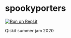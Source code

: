 # spookyporters

[![Run on Repl.it](https://repl.it/badge/github/edwinagnew/spookyporters)](https://repl.it/github/edwinagnew/spookyporters)

Qiskit summer jam 2020
